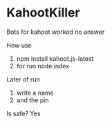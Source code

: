 # KahootKiller
Bots for kahoot worked no answer

How use
1. npm install kahoot.js-latest
2. for run node index

Later of run
1. write a name
2. and the pin

Is safe?
Yes
